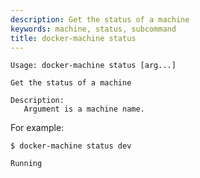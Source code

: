 ```yaml
---
description: Get the status of a machine
keywords: machine, status, subcommand
title: docker-machine status
---
```


```none
Usage: docker-machine status [arg...]

Get the status of a machine

Description:
   Argument is a machine name.
```

For example:

```console
$ docker-machine status dev

Running
```